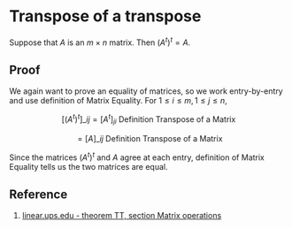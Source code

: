 # Transpose of a transpose

Suppose that $A$ is an $m \times n$ matrix. Then $(A^t)^t = A$.

## Proof

We again want to prove an equality of matrices, so we work entry-by-entry and use definition of Matrix Equality. For $1 \leq i \leq m, 1 \leq j \leq n$,

$$
[(A^t)^t]\_{ij} = [A^t]_{ji} \text{ Definition Transpose of a Matrix }
$$

$$
= [A]\_{ij} \text{ Definition Transpose of a Matrix }
$$

Since the matrices $(A^t)^t$ and $A$ agree at each entry, definition of Matrix Equality tells us the two matrices are equal.

## Reference

1. [linear.ups.edu - theorem TT, section Matrix operations](http://linear.ups.edu/html/section-MO.html)